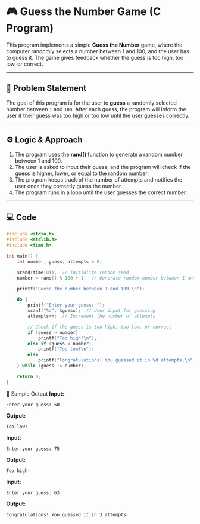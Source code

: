 # 🎮 Guess the Number Game (C Program)

This program implements a simple **Guess the Number** game, where the computer randomly selects a number between 1 and 100, and the user has to guess it. The game gives feedback whether the guess is too high, too low, or correct.

---

## 🧠 Problem Statement

The goal of this program is for the user to **guess** a randomly selected number between `1` and `100`. After each guess, the program will inform the user if their guess was too high or too low until the user guesses correctly.

---

## ⚙️ Logic & Approach

1. The program uses the **rand()** function to generate a random number between 1 and 100.
2. The user is asked to input their guess, and the program will check if the guess is higher, lower, or equal to the random number.
3. The program keeps track of the number of attempts and notifies the user once they correctly guess the number.
4. The program runs in a loop until the user guesses the correct number.

---

## 💻 Code

```c
#include <stdio.h>
#include <stdlib.h>
#include <time.h>

int main() {
    int number, guess, attempts = 0;

    srand(time(0));  // Initialize random seed
    number = rand() % 100 + 1;  // Generate random number between 1 and 100

    printf("Guess the number between 1 and 100!\n");

    do {
        printf("Enter your guess: ");
        scanf("%d", &guess);  // User input for guessing
        attempts++;  // Increment the number of attempts

        // Check if the guess is too high, too low, or correct
        if (guess > number) 
            printf("Too high!\n");
        else if (guess < number) 
            printf("Too low!\n");
        else 
            printf("Congratulations! You guessed it in %d attempts.\n", attempts);  // Correct guess
    } while (guess != number);

    return 0;
}
```
🧪 Sample Output
**Input:**

```
Enter your guess: 50
```

**Output:**

```
Too low!
```

**Input:**

```
Enter your guess: 75
```

**Output:**

```
Too high!
```

**Input:**

```
Enter your guess: 63
```

**Output:**

```
Congratulations! You guessed it in 3 attempts.
```
